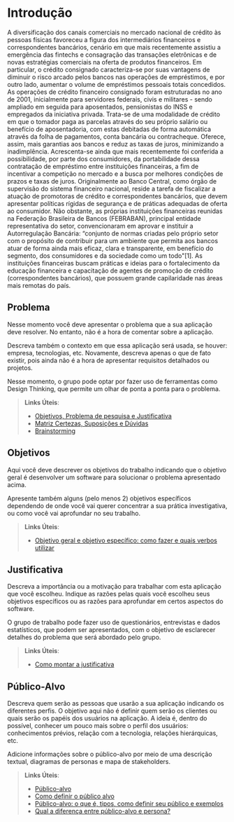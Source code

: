 # Introdução

A diversificação dos canais comerciais no mercado nacional de crédito às pessoas físicas favoreceu a figura dos intermediários financeiros e correspondentes bancários, cenário em que mais recentemente assistiu a emergência das fintechs e consagração das transações eletrônicas e de novas estratégias comerciais na oferta de produtos financeiros.
Em particular, o crédito consignado caracteriza-se por suas vantagens de diminuir o risco arcado pelos bancos nas operações de empréstimos, e por outro lado, aumentar o volume de empréstimos pessoais totais concedidos. As operações de crédito financeiro consignado foram estruturadas no ano de 2001, inicialmente para servidores federais, civis e militares - sendo ampliado em seguida para aposentados, pensionistas do INSS e empregados da iniciativa privada. Trata-se de uma modalidade de crédito em que o tomador paga as parcelas através do seu próprio salário ou benefício de aposentadoria, com estas debitadas de forma automática através da folha de pagamentos, conta bancária ou contracheque. Oferece, assim, mais garantias aos bancos e reduz as taxas de juros, minimizando a inadimplência. Acrescenta-se ainda que mais recentemente foi conferida a possibilidade, por parte dos consumidores, da portabilidade dessa contratação de empréstimo entre instituições financeiras, a fim de incentivar a competição no mercado e a busca por melhores condições de prazos e taxas de juros.
Originalmente ao Banco Central, como órgão de supervisão do sistema financeiro nacional, reside a tarefa de fiscalizar a atuação de promotoras de crédito e correspondentes bancários, que devem apresentar políticas rígidas de segurança e de práticas adequadas de oferta ao consumidor. Não obstante, as próprias instituições financeiras reunidas na Federação Brasileira de Bancos (FEBRABAN), principal entidade representativa do setor, convencionaram em aprovar e instituir a Autorregulação Bancária: “conjunto de normas criadas pelo próprio setor com o propósito de contribuir para um ambiente que permita aos bancos atuar de forma ainda mais eficaz, clara e transparente, em benefício do segmento, dos consumidores e da sociedade como um todo"[1]. As instituições financeiras buscam práticas e ideias para o fortalecimento da  educação financeira e capacitação de agentes de promoção de crédito (correspondentes bancários), que possuem grande capilaridade nas áreas mais remotas do país.

## Problema
Nesse momento você deve apresentar o problema que a sua aplicação deve  resolver. No entanto, não é a hora de comentar sobre a aplicação.

Descreva também o contexto em que essa aplicação será usada, se  houver: empresa, tecnologias, etc. Novamente, descreva apenas o que de  fato existir, pois ainda não é a hora de apresentar requisitos  detalhados ou projetos.

Nesse momento, o grupo pode optar por fazer uso  de ferramentas como Design Thinking, que permite um olhar de ponta a ponta para o problema.

> **Links Úteis**:
> - [Objetivos, Problema de pesquisa e Justificativa](https://medium.com/@versioparole/objetivos-problema-de-pesquisa-e-justificativa-c98c8233b9c3)
> - [Matriz Certezas, Suposições e Dúvidas](https://medium.com/educa%C3%A7%C3%A3o-fora-da-caixa/matriz-certezas-suposi%C3%A7%C3%B5es-e-d%C3%BAvidas-fa2263633655)
> - [Brainstorming](https://www.euax.com.br/2018/09/brainstorming/)

## Objetivos

Aqui você deve descrever os objetivos do trabalho indicando que o objetivo geral é desenvolver um software para solucionar o problema apresentado acima. 

Apresente também alguns (pelo menos 2) objetivos específicos dependendo de onde você vai querer concentrar a sua prática investigativa, ou como você vai aprofundar no seu trabalho.
 
> **Links Úteis**:
> - [Objetivo geral e objetivo específico: como fazer e quais verbos utilizar](https://blog.mettzer.com/diferenca-entre-objetivo-geral-e-objetivo-especifico/)

## Justificativa

Descreva a importância ou a motivação para trabalhar com esta aplicação que você escolheu. Indique as razões pelas quais você escolheu seus objetivos específicos ou as razões para aprofundar em certos aspectos do software.

O grupo de trabalho pode fazer uso de questionários, entrevistas e dados estatísticos, que podem ser apresentados, com o objetivo de esclarecer detalhes do problema que será abordado pelo grupo.

> **Links Úteis**:
> - [Como montar a justificativa](https://guiadamonografia.com.br/como-montar-justificativa-do-tcc/)

## Público-Alvo

Descreva quem serão as pessoas que usarão a sua aplicação indicando os diferentes perfis. O objetivo aqui não é definir quem serão os clientes ou quais serão os papéis dos usuários na aplicação. A ideia é, dentro do possível, conhecer um pouco mais sobre o perfil dos usuários: conhecimentos prévios, relação com a tecnologia, relações
hierárquicas, etc.

Adicione informações sobre o público-alvo por meio de uma descrição textual, diagramas de personas e mapa de stakeholders.

> **Links Úteis**:
> - [Público-alvo](https://blog.hotmart.com/pt-br/publico-alvo/)
> - [Como definir o público alvo](https://exame.com/pme/5-dicas-essenciais-para-definir-o-publico-alvo-do-seu-negocio/)
> - [Público-alvo: o que é, tipos, como definir seu público e exemplos](https://klickpages.com.br/blog/publico-alvo-o-que-e/)
> - [Qual a diferença entre público-alvo e persona?](https://rockcontent.com/blog/diferenca-publico-alvo-e-persona/)
